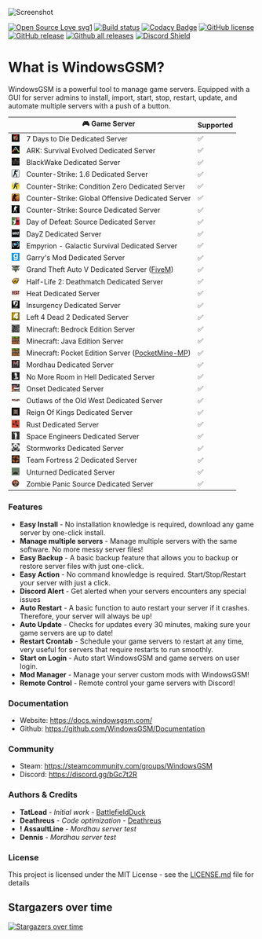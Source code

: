 ![Screenshot](https://windowsgsm.com/assets/images/WindowsGSM-v1.15.0.png)

[![Open Source Love svg1](https://badges.frapsoft.com/os/v1/open-source.svg?v=103)](https://github.com/BattlefieldDuck/WindowsGSM/)
[![Build status](https://ci.appveyor.com/api/projects/status/ttaomnayo3gidf2g?svg=true)](https://ci.appveyor.com/project/BattlefieldDuck/windowsgsm)
[![Codacy Badge](https://api.codacy.com/project/badge/Grade/35390bff1d4140da806eaff186cfbf5c)](https://www.codacy.com/gh/WindowsGSM/WindowsGSM?utm_source=github.com&amp;utm_medium=referral&amp;utm_content=WindowsGSM/WindowsGSM&amp;utm_campaign=Badge_Grade)
[![GitHub license](https://img.shields.io/github/license/BattlefieldDuck/WindowsGSM.svg)](https://github.com/BattlefieldDuck/WindowsGSM/blob/master/LICENSE)
[![GitHub release](https://img.shields.io/github/release/BattlefieldDuck/WindowsGSM.svg)](https://github.com/BattlefieldDuck/WindowsGSM/releases/)
[![Github all releases](https://img.shields.io/github/downloads/BattlefieldDuck/WindowsGSM/total.svg)](https://github.com/BattlefieldDuck/WindowsGSM/releases/)
[![Discord Shield](https://discordapp.com/api/guilds/590590698907107340/widget.png?style=shield)](https://discord.gg/bGc7t2R)

# What is WindowsGSM?
WindowsGSM is a powerful tool to manage game servers. Equipped with a GUI for server admins to install, import, start, stop, restart, update, and automate multiple servers with a push of a button.

|               | 🎮 Game Server  | Supported |
| ------------- | --------------- | --------- |
| ![logo](WindowsGSM/Images/Games/7dtd.png?raw=true)   | 7 Days to Die Dedicated Server                    |✅|
| ![logo](WindowsGSM/Images/Games/arkse.png?raw=true)  | ARK: Survival Evolved Dedicated Server            |✅|
| ![logo](WindowsGSM/Images/Games/bw.png?raw=true)     | BlackWake Dedicated Server                        |✅|
| ![logo](WindowsGSM/Images/Games/cs.png?raw=true)     | Counter-Strike: 1.6 Dedicated Server              |✅|
| ![logo](WindowsGSM/Images/Games/cscz.png?raw=true)   | Counter-Strike: Condition Zero Dedicated Server   |✅|
| ![logo](WindowsGSM/Images/Games/csgo.png?raw=true)   | Counter-Strike: Global Offensive Dedicated Server |✅|
| ![logo](WindowsGSM/Images/Games/css.png?raw=true)    | Counter-Strike: Source Dedicated Server           |✅|
| ![logo](WindowsGSM/Images/Games/dods.png?raw=true)   | Day of Defeat: Source Dedicated Server            |✅|
| ![logo](WindowsGSM/Images/Games/dayz.png?raw=true)   | DayZ Dedicated Server                             |✅|
| ![logo](WindowsGSM/Images/Games/egs.png?raw=true)    | Empyrion - Galactic Survival Dedicated Server     |✅|
| ![logo](WindowsGSM/Images/Games/gmod.png?raw=true)   | Garry's Mod Dedicated Server                      |✅|
| ![logo](WindowsGSM/Images/Games/gta5.png?raw=true)   | Grand Theft Auto V Dedicated Server ([FiveM](https://github.com/citizenfx/fivem))|✅|
| ![logo](WindowsGSM/Images/Games/hl2dm.png?raw=true)  | Half-Life 2: Deathmatch Dedicated Server          |✅|
| ![logo](WindowsGSM/Images/Games/heat.png?raw=true)   | Heat Dedicated Server                             |✅|
| ![logo](WindowsGSM/Images/Games/ins.png?raw=true)    | Insurgency Dedicated Server                       |✅|
| ![logo](WindowsGSM/Images/Games/l4d2.png?raw=true)   | Left 4 Dead 2 Dedicated Server                    |✅|
| ![logo](WindowsGSM/Images/Games/mcbe.png?raw=true)   | Minecraft: Bedrock Edition Server                 |✅|
| ![logo](WindowsGSM/Images/Games/mc.png?raw=true)     | Minecraft: Java Edition Server                    |✅|
| ![logo](WindowsGSM/Images/Games/mcpe.png?raw=true)   | Minecraft: Pocket Edition Server ([PocketMine-MP](https://github.com/pmmp/PocketMine-MP)) |✅|
| ![logo](WindowsGSM/Images/Games/mordhau.png?raw=true)| Mordhau Dedicated Server                          |✅|
| ![logo](WindowsGSM/Images/Games/nmrih.png?raw=true)  | No More Room in Hell Dedicated Server             |✅|
| ![logo](WindowsGSM/Images/Games/onset.png?raw=true)  | Onset Dedicated Server                            |✅|
| ![logo](WindowsGSM/Images/Games/olow.png?raw=true)   | Outlaws of the Old West Dedicated Server          |✅|
| ![logo](WindowsGSM/Images/Games/rok.png?raw=true)    | Reign Of Kings Dedicated Server                   |✅|
| ![logo](WindowsGSM/Images/Games/rust.png?raw=true)   | Rust Dedicated Server                             |✅|
| ![logo](WindowsGSM/Images/Games/se.png?raw=true)     | Space Engineers Dedicated Server                  |✅|
| ![logo](WindowsGSM/Images/Games/sw.png?raw=true)     | Stormworks Dedicated Server                       |✅|
| ![logo](WindowsGSM/Images/Games/tf2.png?raw=true)    | Team Fortress 2 Dedicated Server                  |✅|
| ![logo](WindowsGSM/Images/Games/unt.png?raw=true)    | Unturned Dedicated Server                         |✅|
| ![logo](WindowsGSM/Images/Games/zps.png?raw=true)    | Zombie Panic Source Dedicated Server              |✅|

### Features
  * **Easy Install** - No installation knowledge is required, download any game server by one-click install.
  * **Manage multiple servers** - Manage multiple servers with the same software. No more messy server files!
  * **Easy Backup** - A basic backup feature that allows you to backup or restore server files with just one-click.
  * **Easy Action** - No command knowledge is required. Start/Stop/Restart your server with just a click.
  * **Discord Alert** - Get alerted when your servers encounters any special issues
  * **Auto Restart** - A basic function to auto restart your server if it crashes. Therefore, your server will always be up!
  * **Auto Update** - Checks for updates every 30 minutes, making sure your game servers are up to date!
  * **Restart Crontab** - Schedule your game servers to restart at any time, very useful for servers that require restarts to run smoothly.
  * **Start on Login** - Auto start WindowsGSM and game servers on user login.
  * **Mod Manager** - Manage your server custom mods with WindowsGSM!
  * **Remote Control** - Remote control your game servers with Discord!

### Documentation
  * Website: <https://docs.windowsgsm.com/>
  * Github: <https://github.com/WindowsGSM/Documentation>

### Community
  * Steam: <https://steamcommunity.com/groups/WindowsGSM>
  * Discord: <https://discord.gg/bGc7t2R>

### Authors & Credits
  * **TatLead** - *Initial work* - [BattlefieldDuck](https://github.com/BattlefieldDuck)
  * **Deathreus** - *Code optimization* - [Deathreus](https://github.com/Deathreus)
  * **! AssaultLine** - *Mordhau server test*
  * **Dennis** - *Mordhau server test*

### License
This project is licensed under the MIT License - see the [LICENSE.md](https://github.com/BattlefieldDuck/WindowsGSM/blob/master/LICENSE) file for details

## Stargazers over time

[![Stargazers over time](https://starchart.cc/WindowsGSM/WindowsGSM.svg)](https://starchart.cc/WindowsGSM/WindowsGSM)
